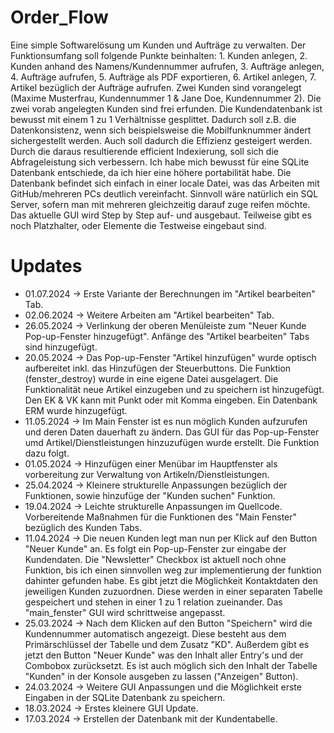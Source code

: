 # Order_Flow
Eine simple Softwarelösung um Kunden und Aufträge zu verwalten. Der Funktionsumfang soll folgende Punkte beinhalten: 1. Kunden 
anlegen, 2. Kunden anhand des Namens/Kundennummer aufrufen, 3. Aufträge anlegen, 4. Aufträge aufrufen, 5. Aufträge als PDF 
exportieren, 6. Artikel anlegen, 7. Artikel bezüglich der Aufträge aufrufen.
Zwei Kunden sind vorangelegt (Maxime Musterfrau, Kundennummer 1 & Jane Doe, Kundennummer 2). Die zwei vorab angelegten 
Kunden sind frei erfunden.
Die Kundendatenbank ist bewusst mit einem 1 zu 1 Verhältnisse gesplittet. Dadurch soll z.B. die Datenkonsistenz, wenn sich 
beispielsweise die Mobilfunknummer ändert sichergestellt werden. Auch soll dadurch die Effizienz gesteigert werden. Durch die 
daraus resultierende efficient Indexierung, soll sich die Abfrageleistung sich verbessern.
Ich habe mich bewusst für eine SQLite Datenbank entschiede, da ich hier eine höhere portabilität habe. Die Datenbank befindet 
sich einfach in einer locale Datei, was das Arbeiten mit GitHub/mehreren PCs deutlich vereinfacht. Sinnvoll wäre natürlich ein
SQL Server, sofern man mit mehreren gleichzeitig darauf zuge reifen möchte.
Das aktuelle GUI wird Step by Step auf- und ausgebaut. Teilweise gibt es noch Platzhalter, oder Elemente die Testweise 
eingebaut sind.
# Updates
- 01.07.2024 → Erste Variante der Berechnungen im "Artikel bearbeiten" Tab.
- 02.06.2024 → Weitere Arbeiten am "Artikel bearbeiten" Tab.
- 26.05.2024 → Verlinkung der oberen Menüleiste zum "Neuer Kunde Pop-up-Fenster hinzugefügt". Anfänge des "Artikel bearbeiten" 
  Tabs sind hinzugefügt.
- 20.05.2024 → Das Pop-up-Fenster "Artikel hinzufügen" wurde optisch aufbereitet inkl. das Hinzufügen der Steuerbuttons.
  Die Funktion (fenster_destroy) wurde in eine eigene Datei ausgelagert. Die Funktionalität neue Artikel einzugeben und zu 
  speichern ist hinzugefügt. Den EK & VK kann mit Punkt oder mit Komma eingeben. Ein Datenbank ERM wurde hinzugefügt.
- 11.05.2024 → Im Main Fenster ist es nun möglich Kunden aufzurufen und deren Daten dauerhaft zu ändern. Das GUI für das 
  Pop-up-Fenster umd Artikel/Dienstleistungen hinzuzufügen wurde erstellt. Die Funktion dazu folgt.
- 01.05.2024 → Hinzufügen einer Menübar im Hauptfenster als vorbereitung zur Verwaltung von Artikeln/Dienstleistungen.
- 25.04.2024 → Kleinere strukturelle Anpassungen bezüglich der Funktionen, sowie hinzufüge der "Kunden suchen" Funktion.
- 19.04.2024 → Leichte strukturelle Anpassungen im Quellcode. Vorbereitende Maßnahmen für die Funktionen des "Main Fenster" 
  bezüglich des Kunden Tabs.
- 11.04.2024 → Die neuen Kunden legt man nun per Klick auf den Button "Neuer Kunde" an. Es folgt ein Pop-up-Fenster zur 
  eingabe der Kundendaten. Die "Newsletter" Checkbox ist aktuell noch ohne Funktion, bis ich einen sinnvollen weg zur 
  implementierung der funktion dahinter gefunden habe.
  Es gibt jetzt die Möglichkeit Kontaktdaten den jeweiligen Kunden zuzuordnen. Diese werden in einer separaten Tabelle 
  gespeichert und stehen in einer 1 zu 1 relation zueinander. Das "main_fenster" GUI wird schrittweise angepasst.
- 25.03.2024 → Nach dem Klicken auf den Button "Speichern" wird die Kundennummer automatisch angezeigt. Diese besteht aus dem 
  Primärschlüssel der Tabelle und dem Zusatz "KD". Außerdem gibt es jetzt den Button "Neuer Kunde" was den Inhalt aller Entry's
  und der Combobox zurücksetzt. Es ist auch möglich sich den Inhalt der Tabelle "Kunden" in der Konsole ausgeben zu lassen 
  ("Anzeigen" Button).
- 24.03.2024 → Weitere GUI Anpassungen und die Möglichkeit erste Eingaben in der SQLite Datenbank zu speichern.
- 18.03.2024 → Erstes kleinere GUI Update.
- 17.03.2024 → Erstellen der Datenbank mit der Kundentabelle.